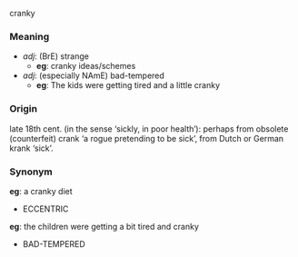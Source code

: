 cranky
### Meaning
+ _adj_: (BrE) strange
	+ __eg__: cranky ideas/schemes
+ _adj_: (especially NAmE) bad-tempered
	+ __eg__: The kids were getting tired and a little cranky

### Origin

late 18th cent. (in the sense ‘sickly, in poor health’): perhaps from obsolete (counterfeit) crank ‘a rogue pretending to be sick’, from Dutch or German krank ‘sick’.

### Synonym

__eg__: a cranky diet

+ ECCENTRIC

__eg__: the children were getting a bit tired and cranky

+ BAD-TEMPERED


